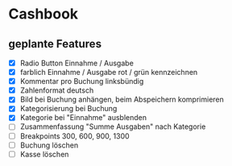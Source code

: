 # Cashbook

## geplante Features

- [x] Radio Button Einnahme / Ausgabe
- [x] farblich Einnahme / Ausgabe rot / grün kennzeichnen
- [x] Kommentar pro Buchung linksbündig
- [x] Zahlenformat deutsch
- [x] Bild bei Buchung anhängen, beim Abspeichern komprimieren
- [x] Kategorisierung bei Buchung
- [x] Kategorie bei "Einnahme" ausblenden
- [ ] Zusammenfassung "Summe Ausgaben" nach Kategorie
- [ ] Breakpoints 300, 600, 900, 1300
- [ ] Buchung löschen
- [ ] Kasse löschen
